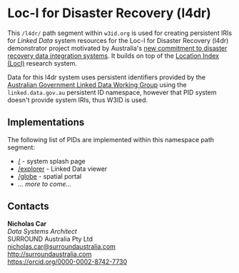 # Loc-I for Disaster Recovery (l4dr)
This `/l4dr/` path segment within `w3id.org` is used for creating persistent IRIs for _Linked Data_ system resources for the Loc-I for Disaster Recovery (l4dr) demonstrator project motivated by Australia's [new commitment to disaster recovery data integration systems](https://minister.awe.gov.au/ley/media-releases/australia-commits-climate-resilience). It builds on top of the [Location Index (LocI)](https://www.ga.gov.au/locationindex) research system.

Data for this l4dr system uses persistent identifiers provided by the [Australian Government Linked Data Working Group](https://www.linked.data.gov.au) using the `linked.data.gov.au` persistent ID namespace, however that PID system doesn't provide system IRIs, thus W3ID is used.

## Implementations
The following list of PIDs are implemented within this namespace path segment:

* [/](https://w3id.org/l4dr/) - system splash page
* [/explorer](https://w3id.org/l4dr/explorer) - Linked Data viewer
* [/globe](https://w3id.org/l4dr/globe) - spatial portal
* _... more to come..._

## Contacts
**Nicholas Car**  
*Data Systems Architect*  
SURROUND Australia Pty Ltd  
<nicholas.car@surroundaustralia.com>  
<http://surroundaustralia.com>  
<https://orcid.org/0000-0002-8742-7730>  
